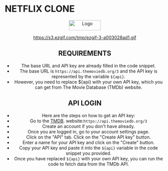 # NETFLIX CLONE

<div align="center">
  <a href="http://netflix-clone-with-tmdb-using-react-mui.vercel.app/">
    <img src="./public/assets/logo2.png" alt="Logo" width="100" height="32">
  </a>

  https://s3.ezgif.com/tmp/ezgif-3-a003028ad1.gif


  ## REQUIREMENTS
- The base URL and API key are already filled in the code snippet.
- The base URL is ```https://api.themoviedb.org/3``` and the API key is represented by the variable ```${api}```.
- However, you need to replace ${api} with your own API key, which you can get from The Movie Database (TMDb) website.


## API LOGIN
- Here are the steps on how to get an API key:
- Go to the [TMDB](https://www.themoviedb.org/). website:```https://api.themoviedb.org/3```
- Create an account if you don't have already.
- Once you are logged in, go to your account settings page.
- Click on the "API" tab. Click on the "Create API key" button.
- Enter a name for your API key and click on the "Create" button.
- Copy your API key and paste it into the ```${api}``` variable in the code snippet you provided.
- Once you have replaced ```${api}``` with your own API key, you can run the code to fetch data from the TMDb API.
